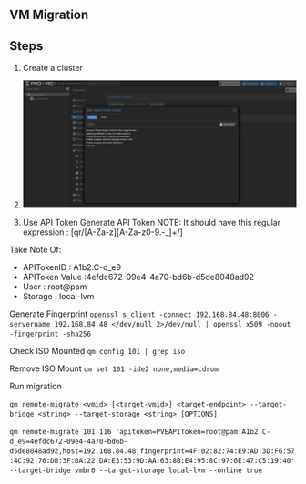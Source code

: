 ## VM Migration

## Steps

1. Create a cluster

1. ![Step 1](/Proxmox/Screenshot%202025-06-13%20at%2015.01.08.png)


2. Use API Token
Generate API Token
NOTE: It should have this regular expression : [qr/[A-Za-z][A-Za-z0-9\.\-_]+/]

Take Note Of:
- APITokenID : A1b2.C-d_e9
- APIToken Value :4efdc672-09e4-4a70-bd6b-d5de8048ad92
- User : root@pam
- Storage : local-lvm


Generate Fingerprint
`openssl s_client -connect 192.168.84.48:8006 -servername 192.168.84.48 </dev/null 2>/dev/null | openssl x509 -noout -fingerprint -sha256`


Check ISO Mounted
`qm config 101 | grep iso`

Remove ISO Mount
`qm set 101 -ide2 none,media=cdrom`

Run migration

`qm remote-migrate <vmid> [<target-vmid>] <target-endpoint> --target-bridge <string> --target-storage <string> [OPTIONS]`

`qm remote-migrate 101 116 'apitoken=PVEAPIToken=root@pam!A1b2.C-d_e9=4efdc672-09e4-4a70-bd6b-d5de8048ad92,host=192.168.84.48,fingerprint=4F:02:82:74:E9:AD:3D:F6:57:4C:92:76:DB:3F:BA:22:DA:E3:53:9D:AA:63:8B:E4:95:8C:97:6E:47:C5:19:40' --target-bridge vmbr0 --target-storage local-lvm --online true`